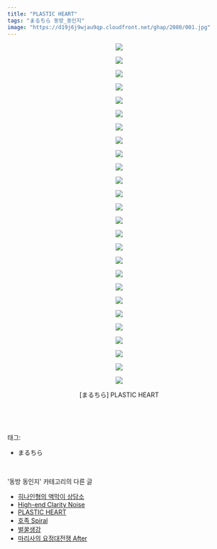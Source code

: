 ```yaml
---
title: "PLASTIC HEART"
tags: "まるちら 동방_동인지"
image: "https://d19j6j9wjau9qp.cloudfront.net/ghap/2080/001.jpg"
---
```

<div class="article">
<p style="text-align: center; clear: none; float: none;"><img src="{{ site.imgserver8 }}/ghap/2080/001.jpg"/></p>
<p style="text-align: center; clear: none; float: none;"><img src="{{ site.imgserver8 }}/ghap/2080/002.jpg"/></p>
<p style="text-align: center; clear: none; float: none;"><img src="{{ site.imgserver8 }}/ghap/2080/003.jpg"/></p>
<p style="text-align: center; clear: none; float: none;"><img src="{{ site.imgserver8 }}/ghap/2080/004.jpg"/></p>
<p style="text-align: center; clear: none; float: none;"><img src="{{ site.imgserver8 }}/ghap/2080/005.jpg"/></p>
<p style="text-align: center; clear: none; float: none;"><img src="{{ site.imgserver8 }}/ghap/2080/006.jpg"/></p>
<p style="text-align: center; clear: none; float: none;"><img src="{{ site.imgserver8 }}/ghap/2080/007.jpg"/></p>
<p style="text-align: center; clear: none; float: none;"><img src="{{ site.imgserver8 }}/ghap/2080/008.jpg"/></p>
<p style="text-align: center; clear: none; float: none;"><img src="{{ site.imgserver8 }}/ghap/2080/009.jpg"/></p>
<p style="text-align: center; clear: none; float: none;"><img src="{{ site.imgserver8 }}/ghap/2080/010.jpg"/></p>
<p style="text-align: center; clear: none; float: none;"><img src="{{ site.imgserver8 }}/ghap/2080/011.jpg"/></p>
<p style="text-align: center; clear: none; float: none;"><img src="{{ site.imgserver8 }}/ghap/2080/012.jpg"/></p>
<p style="text-align: center; clear: none; float: none;"><img src="{{ site.imgserver8 }}/ghap/2080/013.jpg"/></p>
<p style="text-align: center; clear: none; float: none;"><img src="{{ site.imgserver8 }}/ghap/2080/014.jpg"/></p>
<p style="text-align: center; clear: none; float: none;"><img src="{{ site.imgserver8 }}/ghap/2080/015.jpg"/></p>
<p style="text-align: center; clear: none; float: none;"><img src="{{ site.imgserver8 }}/ghap/2080/016.jpg"/></p>
<p style="text-align: center; clear: none; float: none;"><img src="{{ site.imgserver8 }}/ghap/2080/017.jpg"/></p>
<p style="text-align: center; clear: none; float: none;"><img src="{{ site.imgserver8 }}/ghap/2080/018.jpg"/></p>
<p style="text-align: center; clear: none; float: none;"><img src="{{ site.imgserver8 }}/ghap/2080/019.jpg"/></p>
<p style="text-align: center; clear: none; float: none;"><img src="{{ site.imgserver8 }}/ghap/2080/020.jpg"/></p>
<p style="text-align: center; clear: none; float: none;"><img src="{{ site.imgserver8 }}/ghap/2080/021.jpg"/></p>
<p style="text-align: center; clear: none; float: none;"><img src="{{ site.imgserver8 }}/ghap/2080/022.jpg"/></p>
<p style="text-align: center; clear: none; float: none;"><img src="{{ site.imgserver8 }}/ghap/2080/023.jpg"/></p>
<p style="text-align: center; clear: none; float: none;"><img src="{{ site.imgserver8 }}/ghap/2080/024.jpg"/></p>
<p style="text-align: center; clear: none; float: none;"><img src="{{ site.imgserver8 }}/ghap/2080/025.jpg"/></p>
<p style="text-align: center; clear: none; float: none;"><img src="{{ site.imgserver8 }}/ghap/2080/026.jpg"/></p>
<p style="text-align: center; clear: none; float: none;">[まるちら] PLASTIC HEART</p>
<p><br/></p>
</div><br/>
<div class="tagTrail">
<p>태그: </p>
<ul>
<li>まるちら</li>
</ul>
</div><br/>
<div class="another">
<p>'동방 동인지' 카테고리의 다른 글</p>
<ul>
<li><a href="/ghap_2082">히나인형의 액막이 상담소</a></li>
<li><a href="/ghap_2081">High-end Clarity Noise</a></li>
<li><a href="/ghap_2080">PLASTIC HEART</a></li>
<li><a href="/ghap_2078">호족 Spiral</a></li>
<li><a href="/ghap_2077">벌꿀생강</a></li>
<li><a href="/ghap_2076">마리사의 요정대전쟁 After</a></li>
</ul>
</div><br/>
<div class="cb_module cb_fluid">
<div class="cb_wrt cb_profile">
</div><!-- commentList close -->
</div><br/>

